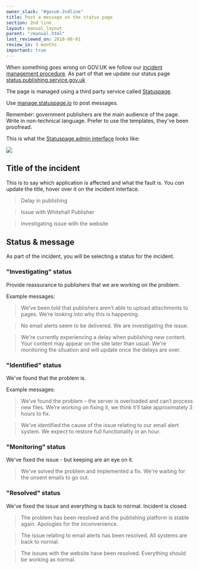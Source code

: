 ```yaml
---
owner_slack: "#govuk-2ndline"
title: Post a message on the status page
section: 2nd line
layout: manual_layout
parent: "/manual.html"
last_reviewed_on: 2018-08-01
review_in: 3 months
important: true
---
```


When something goes wrong on GOV.UK we follow our [incident management procedure][inc]. As part of that we update our status page [status.publishing.service.gov.uk][status]

The page is managed using a third party service called [Statuspage][sp].

Use [manage.statuspage.io][man] to post messages.

Remember: government publishers are the main audience of the page. Write in non-technical language. Prefer to use the templates, they've been proofread.

This is what the [Statuspage admin interface][man] looks like:

![](manual/images/create-new-incident.png)

## Title of the incident

This is to say which application is affected and what the fault is. You *can*
update the title, hover over it on the incident interface.

> Delay in publishing

<!-- -->
> Issue with Whitehall Publisher

<!-- -->
> Investigating issue with the website

## Status & message

As part of the incident, you will be selecting a status for the incident.

### "Investigating" status

Provide reassurance to publishers that we are working on the problem.

Example messages:

> We’ve been told that publishers aren’t able to upload attachments to pages. We’re looking into why this is happening.

<!-- -->
> No email alerts seem to be delivered. We are investigating the issue.

<!-- -->
> We're currently experiencing a delay when publishing new content. Your content may appear on the site later than usual. We're monitoring the situation and will update once the delays are over.

### "Identified" status

We've found that the problem is.

Example messages:

> We’ve found the problem – the server is overloaded and can’t process new files. We’re working on fixing it, we think it’ll take approximately 3 hours to fix.

<!-- -->
> We've identified the cause of the issue relating to our email alert system. We expect to restore full functionality in an hour.

### "Monitoring" status

We've fixed the issue - but keeping are an eye on it.

> We've solved the problem and implemented a fix. We're waiting for the unsent emails to go out.

### "Resolved" status

We've fixed the issue and everything is back to normal. Incident is closed.

> The problem has been resolved and the publishing platform is stable again. Apologies for the inconvenience.

<!-- -->
> The issue relating to email alerts has been resolved. All systems are back to normal.

<!-- -->
> The issues with the website have been resolved. Everything should be working as normal.

[inc]: /manual/incident-management-guidance.html
[status]: https://status.publishing.service.gov.uk
[sp]: https://statuspage.io
[man]: https://manage.statuspage.io
